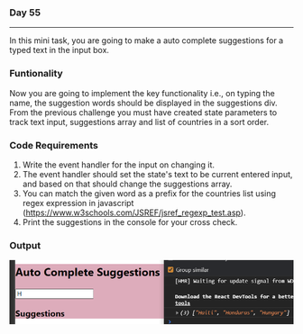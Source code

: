 ### Day 55
---
In this mini task, you are going to make a auto complete suggestions for a typed text in the input box.  

### Funtionality
Now you are going to implement the key functionality i.e., on typing the name, the suggestion words should be displayed in the suggestions div. From the previous challenge you must have created state parameters to track text input, suggestions array and list of countries in a sort order.

### Code Requirements
1. Write the event handler for the input on changing it. 
2. The event handler should set the state's text to be current entered input, and based on that should change the suggestions array.
3. You can match the given word as a prefix for the countries list using regex expression in javascript (https://www.w3schools.com/JSREF/jsref_regexp_test.asp). 
4. Print the suggestions in the console for your cross check.

### Output
![](image.png)